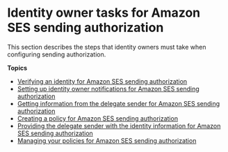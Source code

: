 # Identity owner tasks for Amazon SES sending authorization<a name="sending-authorization-identity-owner-tasks"></a>

This section describes the steps that identity owners must take when configuring sending authorization\.

**Topics**
+ [Verifying an identity for Amazon SES sending authorization](sending-authorization-identity-owner-tasks-verification.md)
+ [Setting up identity owner notifications for Amazon SES sending authorization](sending-authorization-identity-owner-tasks-notifications.md)
+ [Getting information from the delegate sender for Amazon SES sending authorization](sending-authorization-identity-owner-tasks-information.md)
+ [Creating a policy for Amazon SES sending authorization](sending-authorization-identity-owner-tasks-policy.md)
+ [Providing the delegate sender with the identity information for Amazon SES sending authorization](sending-authorization-identity-owner-tasks-identity.md)
+ [Managing your policies for Amazon SES sending authorization](sending-authorization-identity-owner-tasks-management.md)
